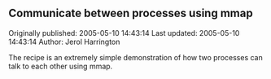 ## Communicate between processes using mmap

Originally published: 2005-05-10 14:43:14
Last updated: 2005-05-10 14:43:14
Author: Jerol Harrington

The recipe is an extremely simple demonstration of how two processes can talk to each other using mmap.